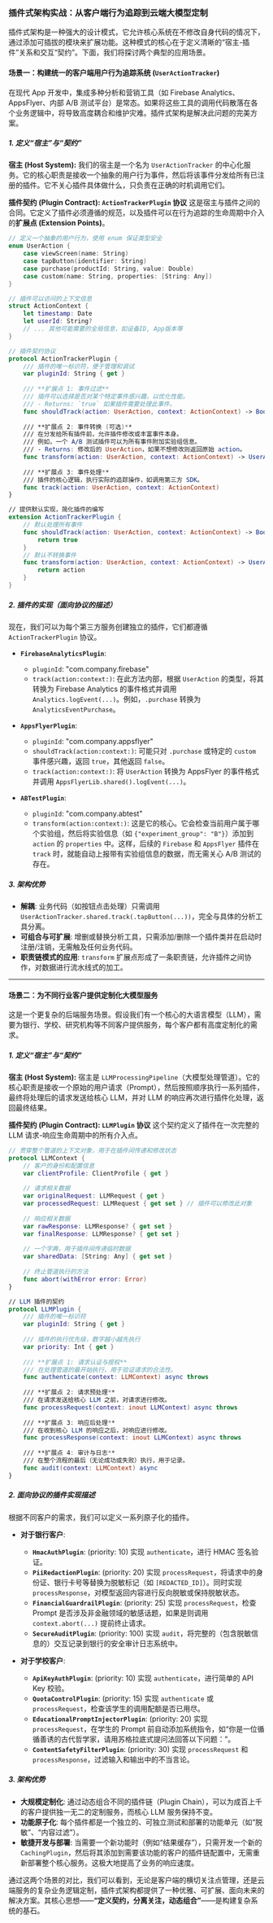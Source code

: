 ### 插件式架构实战：从客户端行为追踪到云端大模型定制

插件式架构是一种强大的设计模式，它允许核心系统在不修改自身代码的情况下，通过添加可插拔的模块来扩展功能。这种模式的核心在于定义清晰的“宿主-插件”关系和交互“契约”。下面，我们将探讨两个典型的应用场景。

#### 场景一：构建统一的客户端用户行为追踪系统 (`UserActionTracker`)

在现代 App 开发中，集成多种分析和营销工具（如 Firebase Analytics、AppsFlyer、内部 A/B 测试平台）是常态。如果将这些工具的调用代码散落在各个业务逻辑中，将导致高度耦合和维护灾难。插件式架构是解决此问题的完美方案。

##### 1. 定义“宿主”与“契约”

**宿主 (Host System):**
我们的宿主是一个名为 `UserActionTracker` 的中心化服务。它的核心职责是接收一个抽象的用户行为事件，然后将该事件分发给所有已注册的插件。它不关心插件具体做什么，只负责在正确的时机调用它们。

**插件契约 (Plugin Contract): `ActionTrackerPlugin` 协议**
这是宿主与插件之间的合同。它定义了插件必须遵循的规范，以及插件可以在行为追踪的生命周期中介入的**扩展点 (Extension Points)**。

```swift
// 定义一个抽象的用户行为，使用 enum 保证类型安全
enum UserAction {
    case viewScreen(name: String)
    case tapButton(identifier: String)
    case purchase(productId: String, value: Double)
    case custom(name: String, properties: [String: Any])
}

// 插件可以访问的上下文信息
struct ActionContext {
    let timestamp: Date
    let userId: String?
    // ... 其他可能需要的全局信息，如设备ID, App版本等
}

// 插件契约协议
protocol ActionTrackerPlugin {
    /// 插件的唯一标识符，便于管理和调试
    var pluginId: String { get }
    
    /// **扩展点 1: 事件过滤**
    /// 插件可以选择是否对某个特定事件感兴趣，以优化性能。
    /// - Returns: `true` 如果插件需要处理此事件。
    func shouldTrack(action: UserAction, context: ActionContext) -> Bool
    
    /// **扩展点 2: 事件转换 (可选)**
    /// 在分发给所有插件前，允许插件修改或丰富事件本身。
    /// 例如，一个 A/B 测试插件可以为所有事件附加实验组信息。
    /// - Returns: 修改后的 UserAction，如果不想修改则返回原始 action。
    func transform(action: UserAction, context: ActionContext) -> UserAction
    
    /// **扩展点 3: 事件处理**
    /// 插件的核心逻辑，执行实际的追踪操作，如调用第三方 SDK。
    func track(action: UserAction, context: ActionContext)
}

// 提供默认实现，简化插件的编写
extension ActionTrackerPlugin {
    // 默认处理所有事件
    func shouldTrack(action: UserAction, context: ActionContext) -> Bool {
        return true
    }
    // 默认不转换事件
    func transform(action: UserAction, context: ActionContext) -> UserAction {
        return action
    }
}
```

##### 2. 插件的实现（面向协议的描述）

现在，我们可以为每个第三方服务创建独立的插件，它们都遵循 `ActionTrackerPlugin` 协议。

*   **`FirebaseAnalyticsPlugin`**:
    *   `pluginId`: "com.company.firebase"
    *   `track(action:context:)`: 在此方法内部，根据 `UserAction` 的类型，将其转换为 Firebase Analytics 的事件格式并调用 `Analytics.logEvent(...)`。例如，`.purchase` 转换为 `AnalyticsEventPurchase`。

*   **`AppsFlyerPlugin`**:
    *   `pluginId`: "com.company.appsflyer"
    *   `shouldTrack(action:context:)`: 可能只对 `.purchase` 或特定的 `custom` 事件感兴趣，返回 `true`，其他返回 `false`。
    *   `track(action:context:)`: 将 `UserAction` 转换为 AppsFlyer 的事件格式并调用 `AppsFlyerLib.shared().logEvent(...)`。

*   **`ABTestPlugin`**:
    *   `pluginId`: "com.company.abtest"
    *   `transform(action:context:)`: 这是它的核心。它会检查当前用户属于哪个实验组，然后将实验信息（如 `{"experiment_group": "B"}`）添加到 `action` 的 `properties` 中。这样，后续的 `Firebase` 和 `AppsFlyer` 插件在 `track` 时，就能自动上报带有实验组信息的数据，而无需关心 A/B 测试的存在。

##### 3. 架构优势

*   **解耦**: 业务代码（如按钮点击处理）只需调用 `UserActionTracker.shared.track(.tapButton(...))`，完全与具体的分析工具分离。
*   **可组合与可扩展**: 增删或替换分析工具，只需添加/删除一个插件类并在启动时注册/注销，无需触及任何业务代码。
*   **职责链模式的应用**: `transform` 扩展点形成了一条职责链，允许插件之间协作，对数据进行流水线式的加工。

---

#### 场景二：为不同行业客户提供定制化大模型服务

这是一个更复杂的后端服务场景。假设我们有一个核心的大语言模型（LLM），需要为银行、学校、研究机构等不同客户提供服务，每个客户都有高度定制化的需求。

##### 1. 定义“宿主”与“契约”

**宿主 (Host System):**
宿主是 `LLMProcessingPipeline`（大模型处理管道）。它的核心职责是接收一个原始的用户请求（Prompt），然后按照顺序执行一系列插件，最终将处理后的请求发送给核心 LLM，并对 LLM 的响应再次进行插件化处理，返回最终结果。

**插件契约 (Plugin Contract): `LLMPlugin` 协议**
这个契约定义了插件在一次完整的 LLM 请求-响应生命周期中的所有介入点。

```swift
// 贯穿整个管道的上下文对象，用于在插件间传递和修改状态
protocol LLMContext {
    // 客户的身份和配置信息
    var clientProfile: ClientProfile { get }
    
    // 请求相关数据
    var originalRequest: LLMRequest { get }
    var processedRequest: LLMRequest { get set } // 插件可以修改此对象
    
    // 响应相关数据
    var rawResponse: LLMResponse? { get set }
    var finalResponse: LLMResponse? { get set }
    
    // 一个字典，用于插件间传递临时数据
    var sharedData: [String: Any] { get set }
    
    // 终止管道执行的方法
    func abort(withError error: Error)
}

// LLM 插件的契约
protocol LLMPlugin {
    /// 插件的唯一标识符
    var pluginId: String { get }
    
    /// 插件的执行优先级，数字越小越先执行
    var priority: Int { get }
    
    /// **扩展点 1: 请求认证与授权**
    /// 在处理管道的最开始执行，用于验证请求的合法性。
    func authenticate(context: LLMContext) async throws
    
    /// **扩展点 2: 请求预处理**
    /// 在请求发送给核心 LLM 之前，对请求进行修改。
    func processRequest(context: inout LLMContext) async throws
    
    /// **扩展点 3: 响应后处理**
    /// 在收到核心 LLM 的响应之后，对响应进行修改。
    func processResponse(context: inout LLMContext) async throws
    
    /// **扩展点 4: 审计与日志**
    /// 在整个流程的最后（无论成功或失败）执行，用于记录。
    func audit(context: LLMContext) async
}
```

##### 2. 面向协议的插件实现描述

根据不同客户的需求，我们可以定义一系列原子化的插件。

*   **对于银行客户**:
    *   **`HmacAuthPlugin`**: (priority: 10) 实现 `authenticate`，进行 HMAC 签名验证。
    *   **`PiiRedactionPlugin`**: (priority: 20) 实现 `processRequest`，将请求中的身份证、银行卡号等替换为脱敏标记（如 `[REDACTED_ID]`）。同时实现 `processResponse`，对模型返回内容进行反向脱敏或保持脱敏状态。
    *   **`FinancialGuardrailPlugin`**: (priority: 25) 实现 `processRequest`，检查 Prompt 是否涉及非金融领域的敏感话题，如果是则调用 `context.abort(...)` 提前终止请求。
    *   **`SecureAuditPlugin`**: (priority: 100) 实现 `audit`，将完整的（包含脱敏信息的）交互记录到银行的安全审计日志系统中。

*   **对于学校客户**:
    *   **`ApiKeyAuthPlugin`**: (priority: 10) 实现 `authenticate`，进行简单的 API Key 校验。
    *   **`QuotaControlPlugin`**: (priority: 15) 实现 `authenticate` 或 `processRequest`，检查该学生的调用配额是否已用尽。
    *   **`EducationalPromptInjectorPlugin`**: (priority: 20) 实现 `processRequest`，在学生的 Prompt 前自动添加系统指令，如“你是一位循循善诱的古代哲学家，请用苏格拉底式提问法回答以下问题：”。
    *   **`ContentSafetyFilterPlugin`**: (priority: 30) 实现 `processRequest` 和 `processResponse`，过滤输入和输出中的不当言论。

##### 3. 架构优势

*   **大规模定制化**: 通过动态组合不同的插件链（Plugin Chain），可以为成百上千的客户提供独一无二的定制服务，而核心 LLM 服务保持不变。
*   **功能原子化**: 每个插件都是一个独立的、可独立测试和部署的功能单元（如“脱敏”、“内容过滤”）。
*   **敏捷开发与部署**: 当需要一个新功能时（例如“结果缓存”），只需开发一个新的 `CachingPlugin`，然后将其添加到需要该功能的客户的插件链配置中，无需重新部署整个核心服务。这极大地提高了业务的响应速度。

通过这两个场景的对比，我们可以看到，无论是客户端的横切关注点管理，还是云端服务的复杂业务逻辑定制，插件式架构都提供了一种优雅、可扩展、面向未来的解决方案。其核心思想——**“定义契约，分离关注，动态组合”**——是构建复杂系统的基石。